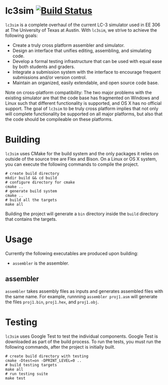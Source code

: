 # lc3sim [![Build Status](https://drone.io/github.com/chiragsakhuja/lc3sim/status.png)](https://drone.io/github.com/chiragsakhuja/lc3sim/latest)
`lc3sim` is a complete overhaul of the current LC-3 simulator used in EE 306 at
The University of Texas at Austin.  With `lc3sim`, we strive to achieve the
following goals:
* Create a truly cross platform assembler and simulator.
* Design an interface that unifies editing, assembling, and simulating code.
* Develop a formal testing infrastructure that can be used with equal ease by
  both students and graders.
* Integrate a submission system with the interface to encourage frequent
  submissions and/or version control.
* Maintain an organized, easily extendable, and open source code base.

Note on cross-platform compatibility: The two major problems with the existing
simulator are that the code base has fragmented on Windows and Linux such that
different functionality is supported, and OS X has no official support. The goal
of `lc3sim` to be truly cross platform implies that not only will complete
functionality be supported on all major platforms, but also that the code should
be compileable on these platforms.


# Building
`lc3sim` uses CMake for the build system and the only packages it relies
on outside of the source tree are Flex and Bison. On a Linux or OS X
system, you can execute the following commands to compile the project.

```
# create build directory
mkdir build && cd build
# configure directory for cmake
cmake ..
# generate build system
cmake ..
# build all the targets
make all
```

Building the project will generate a `bin` directory inside the `build`
directory that contains the targets.

# Usage
Currently the following executables are produced upon building:
* `assembler` is the assembler.

## assembler
`assembler` takes assembly files as inputs and generates assembled files with the
same name. For example, runnning `assembler proj1.asm` will generate the files
`proj1.bin`, `proj1.hex`, and `proj1.obj`.

# Testing
`lc3sim` uses Google Test to test the individual components. Google Test
is downloaded as part of the build process. To run the tests, you must
run the following commands, after the project is initially built.
```
# create build directory with testing
cmake -Dtest=on -DPRINT_LEVEL=0 ..
# build testing targets
make all
# run testing suite
make test
```
